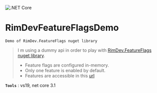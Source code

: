 ![.NET Core](https://github.com/aimenux/RimDevFeatureFlagsDemo/workflows/.NET%20Core/badge.svg)
# RimDevFeatureFlagsDemo
```
Demo of RimDev.FeatureFlags nuget library
```
> I m using a dummy api in order to play with [RimDev.FeatureFlags nuget library](https://github.com/ritterim/RimDev.FeatureFlags). 
> - Feature flags are configured in-memory. 
> - Only one feature is enabled by default.
> - Features are accessible in this [url](https://localhost:44392/_features)

**`Tools`** : vs19, net core 3.1
